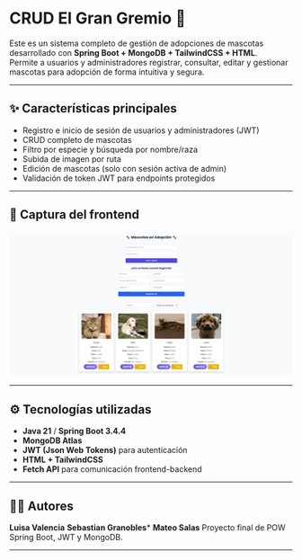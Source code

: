 # CRUD El Gran Gremio 🐾

Este es un sistema completo de gestión de adopciones de mascotas desarrollado con **Spring Boot + MongoDB + TailwindCSS + HTML**.  
Permite a usuarios y administradores registrar, consultar, editar y gestionar mascotas para adopción de forma intuitiva y segura.

---

## ✨ Características principales

- Registro e inicio de sesión de usuarios y administradores (JWT)
- CRUD completo de mascotas
- Filtro por especie y búsqueda por nombre/raza
- Subida de imagen por ruta 
- Edición de mascotas (solo con sesión activa de admin)
- Validación de token JWT para endpoints protegidos

---

## 📸 Captura del frontend

![El Gran Gremio Frontend](https://github.com/mateosalas28066/CRUD_El_Gran_Gremio/blob/main/src/main/resources/static/captura.png)

---

## ⚙️ Tecnologías utilizadas

- **Java 21** / **Spring Boot 3.4.4**
- **MongoDB Atlas**
- **JWT (Json Web Tokens)** para autenticación
- **HTML + TailwindCSS**
- **Fetch API** para comunicación frontend-backend

---


## 👨‍💻 Autores

**Luisa Valencia**
**Sebastian Granobles***
**Mateo Salas** 
Proyecto final de POW Spring Boot, JWT y MongoDB.

---
